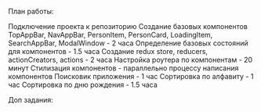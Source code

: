 План работы:

Подключение проекта к репозиторию
Создание базовых компонентов TopAppBar, NavAppBar, PersonItem, PersonCard, LoadingItem, SearchAppBar, ModalWindow - 2 часа
Определение базовых состояний для компонентов - 1.5 часа
Создание redux store, reducers, actionCreators, actions - 2 часа
Настройка роутера по компонентам - 20 минут
Стилизация компонентов - параллельно процессу написания компонентов
Поисковик приложения - 1 час
Сортировка по алфавиту - 1 час
Сортировка по дню рождения - 1.5 часа

Доп задания:
